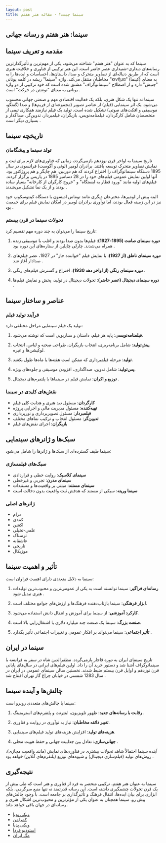 ```yaml
---
layout: post
title: سینما چیست؟ - مقاله هنر هفتم
---
```


## سینما: هنر هفتم و رسانه جهانی

## مقدمه و تعریف سینما

سینما که به عنوان "هنر هفتم" شناخته می‌شود، یکی از مهم‌ترین و تأثیرگذارترین رسانه‌های دیداری-شنیداری عصر حاضر است. این هنر ترکیبی از فناوری و خلاقیت هنری است که از طریق دنباله‌ای از تصاویر متحرک و صدا، داستان‌ها، احساسات و ایده‌ها را به مخاطبان منتقل می‌کند. واژه "سینما" ریشه در کلمه یونانی "κινῆμα" (کینما) به معنای "جنبش" دارد و از اصطلاح "سینماتوگراف" مشتق شده است که خود ترکیبی از دو واژه یونانی به معنای "نوشتن در حرکت" است .

سینما نه تنها یک شکل هنری، بلکه یک فعالیت اقتصادی مهم و صنعتی جهانی محسوب می‌شود. یک اثر سینمایی (فیلم) از عناصر تصویر (مجموعه‌ای از فریم‌ها) و صدا (گفتگو، موسیقی و افکت‌های صوتی) تشکیل شده است. تولید یک فیلم نیازمند همکاری تیمی از متخصصان شامل کارگردان، فیلمنامه‌نویس، بازیگران، فیلمبردار، تدوین‌گر، صداگذار و بسیاری دیگر است .

## تاریخچه سینما

### تولد سینما و پیشگامان

تاریخ سینما به اواخر قرن نوزدهم بازمی‌گردد، زمانی که فناوری‌های لازم برای ثبت و نمایش تصاویر متحرک توسعه یافتند. برادران لومیر (لوئی و آگوست) فرانسوی در سال 1895 دستگاه سینماتوگراف را اختراع کردند که هم دوربین، هم چاپگر و هم پروژکتور بود. آنها اولین نمایش عمومی فیلم‌های خود را در 28 دسامبر 1895 در پاریس برگزار کردند. فیلم‌های اولیه مانند "ورود قطار به ایستگاه" و "خروج کارگران از کارخانه" بسیار ساده بودند و از یک نما تشکیل می‌شدند .

البته پیش از لومیرها، مخترعان دیگری مانند توماس ادیسون با دستگاه کینتوسکوپ خود نیز در این زمینه فعال بودند، اما نوآوری برادران لومیر در امکان نمایش فیلم برای جمعیت بود .

### تحولات سینما در قرن بیستم

تاریخ سینما را می‌توان به چند دوره مهم تقسیم کرد:

1. **دوره سینمای صامت (1895-1927)**: فیلم‌ها بدون صدا بودند و اغلب با موسیقی زنده همراه می‌شدند. چارلی چاپلین از ستاره‌های این دوره بود .

2. **دوره سینمای ناطق (از 1927)**: با نمایش فیلم "خواننده جاز" در 1927، عصر فیلم‌های صدادار آغاز شد .

3. **دوره سینمای رنگی (از اواخر دهه 1930)**: اختراع و گسترش فیلم‌های رنگی .

4. **دوره سینمای دیجیتال (عصر حاضر)**: تحولات دیجیتال در تولید، پخش و نمایش فیلم‌ها .

## عناصر و ساختار سینما

### فرآیند تولید فیلم

تولید یک فیلم سینمایی مراحل مختلفی دارد:

1. **فیلمنامه‌نویسی**: پایه هر فیلم، داستان و سناریویی است که نوشته می‌شود.

2. **پیش‌تولید**: شامل برنامه‌ریزی، انتخاب بازیگران، طراحی صحنه و لباس، انتخاب لوکیشن‌ها و غیره.

3. **تولید**: مرحله فیلمبرداری که ممکن است هفته‌ها یا ماه‌ها طول بکشد.

4. **پس‌تولید**: شامل تدوین، صداگذاری، افزودن موسیقی و جلوه‌های ویژه.

5. **توزیع و اکران**: نمایش فیلم در سینماها یا پلتفرم‌های دیجیتال .

### نقش‌های کلیدی در سینما

- **کارگردان**: مسئول دید هنری و هدایت کلی فیلم
- **تهیه‌کننده**: مسئول مدیریت مالی و اجرایی پروژه
- **فیلمبردار**: مسئول تصویربرداری و نورپردازی
- **تدوین‌گر**: مسئول انتخاب و ترکیب نماهای مختلف
- **بازیگران**: اجرای نقش‌های فیلم 

## سبک‌ها و ژانرهای سینمایی

سینما طیف گسترده‌ای از سبک‌ها و ژانرها را شامل می‌شود:

### سبک‌های فیلمسازی

- **سینمای کلاسیک**: روایت خطی و قراردادی
- **سینمای مدرن**: تجربی و غیرخطی
- **سینمای مستند**: مبتنی بر واقعیت‌ها و مستندات
- **سینما وریته**: سبکی از مستند که هدفش ثبت واقعیت بدون دخالت است 

### ژانرهای اصلی

- درام
- کمدی
- اکشن
- علمی-تخیلی
- ترسناک
- عاشقانه
- تاریخی
- موزیکال 

## تأثیر و اهمیت سینما

سینما به دلایل متعددی دارای اهمیت فراوان است:

1. **رسانه‌ای فراگیر**: سینما توانسته است به یکی از عمومی‌ترین و محبوب‌ترین تولیدات هنری تبدیل شود .

2. **ابزار فرهنگی**: سینما بازتاب‌دهنده فرهنگ‌ها و ارزش‌های جوامع مختلف است.

3. **کارکرد آموزشی**: از سینما برای آموزش و انتقال دانش استفاده می‌شود.

4. **صنعت بزرگ**: سینما یک صنعت چند میلیارد دلاری با اشتغال‌زایی بالا است.

5. **تأثیر اجتماعی**: سینما می‌تواند بر افکار عمومی و تغییرات اجتماعی تأثیر بگذارد .

## سینما در ایران

تاریخ سینمای ایران به دوره قاجار بازمی‌گردد. مظفرالدین شاه در سفر به فرانسه با سینماتوگراف آشنا شد و دستور خرید آن را داد. اولین فیلم‌های ایرانی در سال‌های پایانی قرن نوزدهم و اوایل قرن بیستم ضبط شدند. نخستین سالن سینمای عمومی در ایران در سال 1283 شمسی در خیابان چراغ گاز تهران افتتاح شد .

## چالش‌ها و آینده سینما

سینما با چالش‌های متعددی روبرو است:

1. **رقابت با رسانه‌های جدید**: ظهور تلویزیون، اینترنت و پلتفرم‌های استریمینگ .

2. **تغییر ذائقه مخاطبان**: نیاز به نوآوری در روایت و فناوری.

3. **هزینه‌های تولید**: افزایش هزینه‌های تولید فیلم‌های سینمایی.

4. **جهانی‌سازی**: تعادل بین جذابیت جهانی و حفظ هویت محلی .

آینده سینما احتمالاً شاهد تحولات بیشتری در فناوری‌های نمایش (مانند واقعیت مجازی)، روش‌های تولید (فیلم‌سازی دیجیتال) و شیوه‌های توزیع (پلتفرم‌های آنلاین) خواهد بود .

## نتیجه‌گیری

سینما به عنوان هنر هفتم، ترکیبی منحصر به فرد از فناوری و هنر است که طی بیش از یک قرن تحولات چشمگیری داشته است. این رسانه قدرتمند نه تنها منبع سرگرمی، بلکه ابزاری برای بیان ایده‌ها، انتقال فرهنگ و تأثیرگذاری بر جامعه است. با وجود چالش‌های پیش رو، سینما همچنان به عنوان یکی از مؤثرترین و محبوب‌ترین اشکال هنری و رسانه‌ای در جهان باقی خواهد ماند .

- [ویکی پدیا](https://fa.m.wikipedia.org/wiki/%D8%B3%DB%8C%D9%86%D9%85%D8%A7)
- [کمرامن](https://cameramanhdp.blogfa.com/post/16)
- [ویکی پدیا](https://fa.m.wikipedia.org/wiki/%D8%AA%D8%A7%D8%B1%DB%8C%D8%AE_%D8%B3%DB%8C%D9%86%D9%85%D8%A7)
- [استودیو فردا](https://studiofarda.com/cinema-verite/)
- [مگ ایران](https://magirans.com/%D8%AF%D8%A7%D9%86%D9%84%D9%88%D8%AF-%D9%85%D9%82%D8%A7%D9%84%D9%87-%D8%B3%DB%8C%D9%86%D9%85%D8%A7-3.htm)

